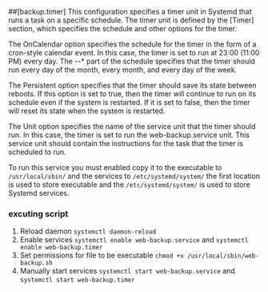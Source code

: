 ##[backup.timer]
This configuration specifies a timer unit in Systemd that runs a task on a specific schedule. The timer unit is defined by the [Timer] section, which specifies the schedule and other options for the timer.

The OnCalendar option specifies the schedule for the timer in the form of a cron-style calendar event. In this case, the timer is set to run at 23:00 (11:00 PM) every day. The _-_-\* part of the schedule specifies that the timer should run every day of the month, every month, and every day of the week.

The Persistent option specifies that the timer should save its state between reboots. If this option is set to true, then the timer will continue to run on its schedule even if the system is restarted. If it is set to false, then the timer will reset its state when the system is restarted.

The Unit option specifies the name of the service unit that the timer should run. In this case, the timer is set to run the web-backup.service unit. This service unit should contain the instructions for the task that the timer is scheduled to run.

To run this service you must enabled copy it to the executable to `/usr/local/sbin/` and the services to `/etc/systemd/system/` the first location is used to store executable and the `/etc/systemd/system/` is used to store Systemd services.

### excuting script

1. Reload daemon `systemctl daemon-reload`
2. Enable services `systemctl enable web-backup.service` and `systemctl enable web-backup.timer`
3. Set permissions for file to be executable `chmod +x /usr/local/sbin/web-backup.sh`
4. Manually start services `systemctl start web-backup.service` and `systemctl start web-backup.timer`

